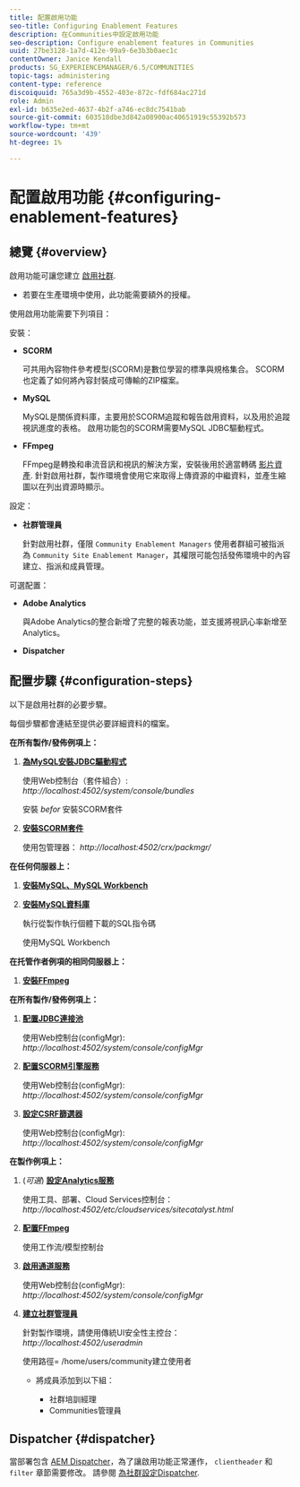 ```yaml
---
title: 配置啟用功能
seo-title: Configuring Enablement Features
description: 在Communities中設定啟用功能
seo-description: Configure enablement features in Communities
uuid: 27be3128-1a7d-412e-99a9-6e3b3b0aec1c
contentOwner: Janice Kendall
products: SG_EXPERIENCEMANAGER/6.5/COMMUNITIES
topic-tags: administering
content-type: reference
discoiquuid: 765a3d9b-4552-403e-872c-fdf684ac271d
role: Admin
exl-id: b635e2ed-4637-4b2f-a746-ec8dc7541bab
source-git-commit: 603518dbe3d842a08900ac40651919c55392b573
workflow-type: tm+mt
source-wordcount: '439'
ht-degree: 1%

---
```


# 配置啟用功能 {#configuring-enablement-features}

## 總覽 {#overview}

啟用功能可讓您建立 [啟用社群](overview.md#enablement-community).

* 若要在生產環境中使用，此功能需要額外的授權。

使用啟用功能需要下列項目：

安裝：

* **SCORM**

   可共用內容物件參考模型(SCORM)是數位學習的標準與規格集合。 SCORM也定義了如何將內容封裝成可傳輸的ZIP檔案。

* **MySQL**

   MySQL是關係資料庫，主要用於SCORM追蹤和報告啟用資料，以及用於追蹤視訊進度的表格。 啟用功能包的SCORM需要MySQL JDBC驅動程式。

* **FFmpeg**

   FFmpeg是轉換和串流音訊和視訊的解決方案，安裝後用於適當轉碼 [影片資產](../../help/sites-authoring/default-components-foundation.md#video). 針對啟用社群，製作環境會使用它來取得上傳資源的中繼資料，並產生縮圖以在列出資源時顯示。

設定：

* **社群管理員**

   針對啟用社群，僅限 `Community Enablement Managers` 使用者群組可被指派為 `Community Site Enablement Manager`，其權限可能包括發佈環境中的內容建立、指派和成員管理。

可選配置：

* **Adobe Analytics**

   與Adobe Analytics的整合新增了完整的報表功能，並支援將視訊心率新增至Analytics。

* **Dispatcher**

## 配置步驟 {#configuration-steps}

以下是啟用社群的必要步驟。

每個步驟都會連結至提供必要詳細資料的檔案。

**在所有製作/發佈例項上：**

1. **[為MySQL安裝JDBC驅動程式](deploy-communities.md#jdbc-driver-for-mysql)**

   使用Web控制台（套件組合）: *http://localhost:4502/system/console/bundles*

   安裝 *befor* 安裝SCORM套件

1. **[安裝SCORM套件](deploy-communities.md#scorm-package)**


   使用包管理器： *http://localhost:4502/crx/packmgr/*

**在任何伺服器上：**

1. **[安裝MySQL、MySQL Workbench](mysql.md)**

1. **[安裝MySQL資料庫](mysql.md#database-setup)**

   執行從製作執行個體下載的SQL指令碼

   使用MySQL Workbench

**在托管作者例項的相同伺服器上：**

1. **[安裝FFmpeg](ffmpeg.md)**

**在所有製作/發佈例項上：**

1. **[配置JDBC連接池](mysql.md#configure-jdbc-connections)**

   使用Web控制台(configMgr): *http://localhost:4502/system/console/configMgr*

1. **[配置SCORM引擎服務](mysql.md#aem-communities-scormengine-service)**

   使用Web控制台(configMgr): *http://localhost:4502/system/console/configMgr*

1. **[設定CSRF篩選器](mysql.md#adobe-granite-csrf-filter)**

   使用Web控制台(configMgr): *http://localhost:4502/system/console/configMgr*

**在製作例項上：**

1. (*可選*) **[設定Analytics服務](analytics.md)**

   使用工具、部署、Cloud Services控制台： *http://localhost:4502/etc/cloudservices/sitecatalyst.html*

1. **[配置FFmpeg](ffmpeg.md#configure-ffmpeg-transcoding-service)**

   使用工作流/模型控制台

1. **[啟用通道服務](deploy-communities.md#tunnel-service-on-author)**

   使用Web控制台(configMgr): *http://localhost:4502/system/console/configMgr*

1. **[建立社群管理員](users.md#creating-community-members)**

   針對製作環境，請使用傳統UI安全性主控台： *http://localhost:4502/useradmin*

   使用路徑= /home/users/community建立使用者

   * 將成員添加到以下組：

      * 社群培訓經理
      * Communities管理員

## Dispatcher {#dispatcher}

當部署包含 [AEM Dispatcher](https://helpx.adobe.com/experience-manager/dispatcher/using/dispatcher.html)，為了讓啟用功能正常運作， `clientheader` 和 `filter` 章節需要修改。 請參閱 [為社群設定Dispatcher](dispatcher.md#enablement).
